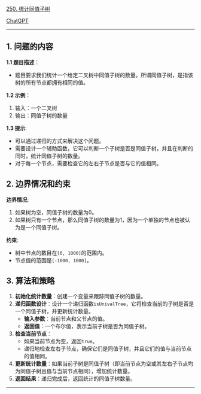 [250. 统计同值子树](https://leetcode.cn/problems/count-univalue-subtrees)

[ChatGPT](https://chat.openai.com/share/86190d27-77eb-4cb7-9350-d810d1435c8b)

---

## 1. 问题的内容
**1.1 题目描述**：
- 题目要求我们统计一个给定二叉树中同值子树的数量。所谓同值子树，是指该树的所有节点都拥有相同的值。

**1.2 示例**：
1. 输入：一个二叉树
2. 输出：同值子树的数量

**1.3 提示**:
- 可以通过递归的方式来解决这个问题。
- 需要设计一个辅助函数，它可以判断一个子树是否是同值子树，并且在判断的同时，统计同值子树的数量。
- 对于每一个节点，需要检查它的左右子节点是否与它的值相同。

## 2. 边界情况和约束
**边界情况**:
1. 如果树为空，同值子树的数量为0。
2. 如果树只有一个节点，那么同值子树的数量为1，因为一个单独的节点也被认为是一个同值子树。

**约束**:
- 树中节点的数目在`[0, 1000]`的范围内。
- 节点值的范围是`[-1000, 1000]`。

## 3. 算法和策略
1. **初始化统计数量**：创建一个变量来跟踪同值子树的数量。
2. **递归函数设计**：设计一个递归函数`isUnivalTree`，它将检查当前的子树是否是一个同值子树，并更新统计数量。
   - **输入参数**：当前节点和父节点的值。
   - **返回值**：一个布尔值，表示当前子树是否为同值子树。
3. **检查当前节点**：
   - 如果当前节点为空，返回`true`。
   - 递归地检查左右子节点，确保它们是同值子树，并且它们的值与当前节点的值相同。
4. **更新统计数量**：如果当前子树是同值子树（即当前节点为空或其左右子节点均为同值子树且值与当前节点相同），增加统计数量。
5. **返回结果**：递归完成后，返回统计的同值子树数量。

---